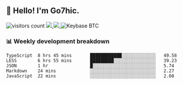 ## 👋 Hello! I'm Go7hic.

 ![visitors count](https://visitors-by-url-pls-dont-use-this-in-your-repo.vercel.app/Go7hic-github-readme)
 <a href="https://twitter.com/Go7hic">
    <img src="https://img.shields.io/badge/-@Go7hic-1ca0f1?style=flat-square&labelColor=1ca0f1&logo=twitter&logoColor=white&link=https://twitter.com/Go7hic">
   <a/>
   <a href="mailto:gtfx0209@gmail.com">
    <img src="https://img.shields.io/badge/-gtfx0209@gmail.com-c14438?style=flat-square&logo=Gmail&logoColor=white&link=mailto:gtfx0209@gmail.com">
   <a/>
    ![Keybase BTC](https://img.shields.io/keybase/btc/Go7hic)
 <!--
🔭 I’m currently working
🌱 I’m currently learning
💬 Ask me about 
📫 How to reach me: 
⚡ Fun fact: 
-->
 <!--
![My Github Stats](https://github-readme-stats.vercel.app/api?username=Go7hic&show_icons=true&count_private=true)

-->

### 📊 Weekly development breakdown
<!--START_SECTION:waka-->
```text
TypeScript  8 hrs 45 mins       ████████████░░░░░░░░░░░░░   49.58 
LESS        6 hrs 55 mins       █████████░░░░░░░░░░░░░░░░   39.23 
JSON        1 hr                █░░░░░░░░░░░░░░░░░░░░░░░░   5.74 
Markdown    24 mins             ░░░░░░░░░░░░░░░░░░░░░░░░░   2.27 
JavaScript  22 mins             ░░░░░░░░░░░░░░░░░░░░░░░░░   2.08
```
<!--END_SECTION:waka-->

